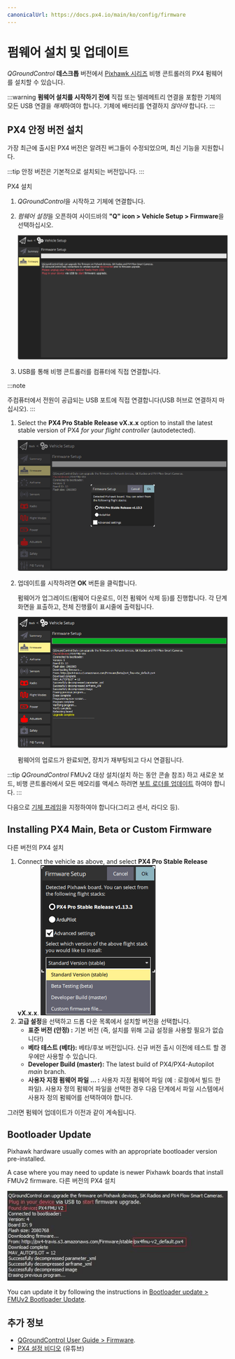 ```yaml
---
canonicalUrl: https://docs.px4.io/main/ko/config/firmware
---
```


# 펌웨어 설치 및 업데이트

*QGroundControl* **데스크톱** 버전에서 [Pixhawk 시리즈](../getting_started/flight_controller_selection.md) 비행 콘트롤러의 PX4 펌웨어를 설치할 수 있습니다.

:::warning
**펌웨어 설치를 시작하기 전에** 직접 또는 텔레메트리 연결을 포함한 기체의 모든 USB 연결을 *해제*하여야 합니다. 기체에 배터리를 연결하지 *않아야* 합니다.
:::

## PX4 안정 버전 설치

가장 최근에 출시된 PX4 버전은 알려진 버그들이 수정되었으며, 최신 기능을 지원합니다.

:::tip
안정 버전은 기본적으로 설치되는 버전입니다.
:::

PX4 설치

1. *QGroundControl*을 시작하고 기체에 연결합니다.
1. *펌웨어 설정*을 오픈하여 사이드바의 **"Q" icon > Vehicle Setup > Firmware**을 선택하십시오.

   ![펌웨어가 분리됨](../../assets/qgc/setup/firmware/firmware_disconnected.png)

1. USB를 통해 비행 콘트롤러를 컴퓨터에 직접 연결합니다.

:::note

주컴퓨터에서 전원이 공급되는 USB 포트에 직접 연결합니다(USB 허브로 연결하지 마십시오).
:::

1. Select the **PX4 Pro Stable Release vX.x.x** option to install the latest stable version of PX4 *for your flight controller* (autodetected).

   ![PX4 설치 기본값](../../assets/qgc/setup/firmware/firmware_connected_default_px4.png)

1. 업데이트를 시작하려면 **OK** 버튼을 클릭합니다.

   펌웨어가 업그레이드(펌웨어 다운로드, 이전 펌웨어 삭제 등)를 진행합니다. 각 단계 화면을 표출하고, 전체 진행률이 표시줄에 출력됩니다.

   ![펌웨어 업그레이드 완료](../../assets/qgc/setup/firmware/firmware_upgrade_complete.png)

   펌웨어의 업로드가 완료되면, 장치가 재부팅되고 다시 연결됩니다.

:::tip
*QGroundControl* FMUv2 대상 설치(설치 하는 동안 콘솔 참조) 하고 새로운 보드, 비행 콘트롤러에서 모든 메모리를 액세스 하려면 [부트 로더를 업데이트](#bootloader) 하여야 합니다.
:::

다음으로 [기체 프레임](../config/airframe.md)을 지정하여야 합니다(그리고 센서, 라디오 등).


<a id="custom"></a>

## Installing PX4 Main, Beta or Custom Firmware

다른 버전의 PX4 설치

1. Connect the vehicle as above, and select **PX4 Pro Stable Release vX.x.x**. ![PX4 버전 설치](../../assets/qgc/setup/firmware/qgc_choose_firmware.png)
1. **고급 설정**을 선택하고 드롭 다운 목록에서 설치할 버전을 선택합니다.
   - **표준 버전 (안정) :** 기본 버전 (즉, 설치를 위해 고급 설정을 사용할 필요가 없습니다!)
   - **베타 테스트 (베타):** 베타/후보 버전입니다. 신규 버전 출시 이전에 테스트 할 경우에만 사용할 수 있습니다.
   - **Developer Build (master):** The latest build of PX4/PX4-Autopilot _main_ branch.
   - **사용자 지정 펌웨어 파일 ... :** 사용자 지정 펌웨어 파일 (예 : 로컬에서 빌드 한 파일). 사용자 정의 펌웨어 파일을 선택한 경우 다음 단계에서 파일 시스템에서 사용자 정의 펌웨어를 선택하여야 합니다.

그러면 펌웨어 업데이트가 이전과 같이 계속됩니다.

<a id="bootloader"></a>

## Bootloader Update

Pixhawk hardware usually comes with an appropriate bootloader version pre-installed.

A case where you may need to update is newer Pixhawk boards that install FMUv2 firmware. 다른 버전의 PX4 설치

![FMUv2 업데이트](../../assets/qgc/setup/firmware/bootloader_update.jpg)

You can update it by following the instructions in [Bootloader update > FMUv2 Bootloader Update](../advanced_config/bootloader_update.md#fmuv2-bootloader-update).

## 추가 정보

* [QGroundControl User Guide > Firmware](https://docs.qgroundcontrol.com/master/en/SetupView/Firmware.html).
* [PX4 설정 비디오](https://youtu.be/91VGmdSlbo4) (유튜브)
